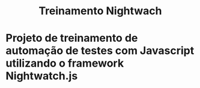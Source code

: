 <h1 align="center">Treinamento Nightwach<h1>

Projeto de treinamento de automação de testes com Javascript utilizando o **framework Nightwatch.js**
